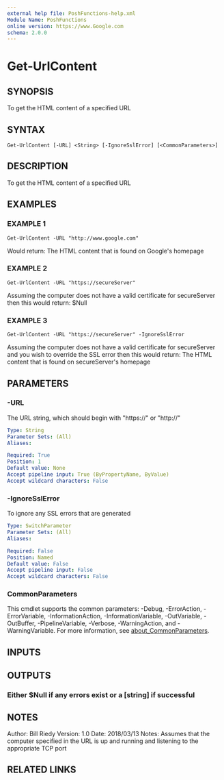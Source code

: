 ```yaml
---
external help file: PoshFunctions-help.xml
Module Name: PoshFunctions
online version: https://www.Google.com
schema: 2.0.0
---
```


# Get-UrlContent

## SYNOPSIS
To get the HTML content of a specified URL

## SYNTAX

```
Get-UrlContent [-URL] <String> [-IgnoreSslError] [<CommonParameters>]
```

## DESCRIPTION
To get the HTML content of a specified URL

## EXAMPLES

### EXAMPLE 1
```
Get-UrlContent -URL "http://www.google.com"
```

Would return:
The HTML content that is found on Google's homepage

### EXAMPLE 2
```
Get-UrlContent -URL "https://secureServer"
```

Assuming the computer does not have a valid certificate for secureServer then this would return:
$Null

### EXAMPLE 3
```
Get-UrlContent -URL "https://secureServer" -IgnoreSslError
```

Assuming the computer does not have a valid certificate for secureServer and you wish to override the SSL error then this would return:
The HTML content that is found on secureServer's homepage

## PARAMETERS

### -URL
The URL string, which should begin with "https://" or "http://"

```yaml
Type: String
Parameter Sets: (All)
Aliases:

Required: True
Position: 1
Default value: None
Accept pipeline input: True (ByPropertyName, ByValue)
Accept wildcard characters: False
```

### -IgnoreSslError
To ignore any SSL errors that are generated

```yaml
Type: SwitchParameter
Parameter Sets: (All)
Aliases:

Required: False
Position: Named
Default value: False
Accept pipeline input: False
Accept wildcard characters: False
```

### CommonParameters
This cmdlet supports the common parameters: -Debug, -ErrorAction, -ErrorVariable, -InformationAction, -InformationVariable, -OutVariable, -OutBuffer, -PipelineVariable, -Verbose, -WarningAction, and -WarningVariable. For more information, see [about_CommonParameters](http://go.microsoft.com/fwlink/?LinkID=113216).

## INPUTS

## OUTPUTS

### Either $Null if any errors exist or a [string] if successful
## NOTES
Author:     Bill Riedy
Version:    1.0
Date:       2018/03/13
Notes:      Assumes that the computer specified in the URL is up and running and listening to the appropriate TCP port

## RELATED LINKS
